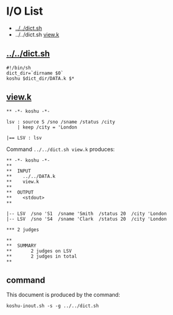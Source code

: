 # I/O List

- [../../dict.sh](#dictsh)
- ../../dict.sh [view.k](#viewk)



## [../../dict.sh](../../dict.sh)

```
#!/bin/sh
dict_dir=`dirname $0`
koshu $dict_dir/DATA.k $*
```



## [view.k](view.k)

```
** -*- koshu -*-

lsv : source S /sno /sname /status /city
    | keep /city = 'London

|== LSV : lsv

```

Command `../../dict.sh view.k` produces:

```
** -*- koshu -*-
**
**  INPUT
**    ../../DATA.k
**    view.k
**
**  OUTPUT
**    <stdout>
**

|-- LSV  /sno 'S1  /sname 'Smith  /status 20  /city 'London
|-- LSV  /sno 'S4  /sname 'Clark  /status 20  /city 'London

*** 2 judges

**
**  SUMMARY
**       2 judges on LSV
**       2 judges in total
**
```



## command

This document is produced by the command:

```
koshu-inout.sh -s -g ../../dict.sh
```
